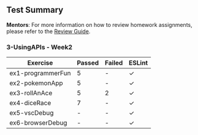 ## Test Summary

**Mentors**: For more information on how to review homework assignments, please refer to the [Review Guide](https://github.com/HackYourFuture/mentors/blob/main/assignment-support/review-guide.md).

### 3-UsingAPIs - Week2

|     Exercise      | Passed | Failed | ESLint |
|-------------------|--------|--------|--------|
| ex1-programmerFun |   5    |   -    |   ✓    |
| ex2-pokemonApp    |   5    |   -    |   ✓    |
| ex3-rollAnAce     |   5    |   2    |   ✓    |
| ex4-diceRace      |   7    |   -    |   ✓    |
| ex5-vscDebug      |   -    |   -    |   ✓    |
| ex6-browserDebug  |   -    |   -    |   ✓    |
